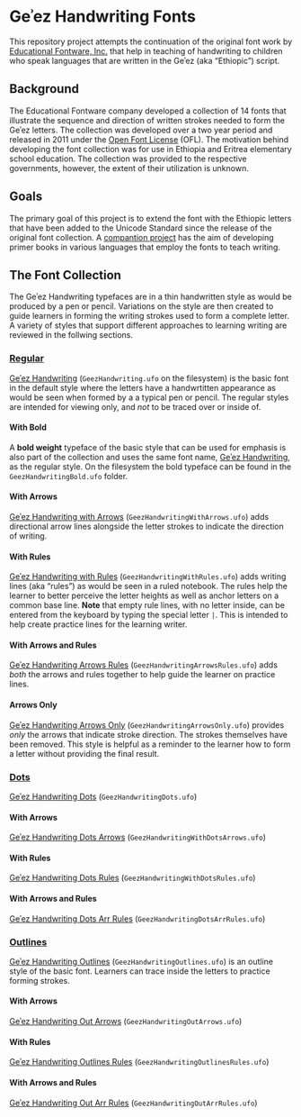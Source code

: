 # Geʾez Handwriting Fonts

This repository project attempts the continuation of the original font work by [Educational Fontware, Inc.](https://www.educationalfontware.com/) that help in teaching of handwriting to children who speak languages that are written in the Geʾez (aka “Ethiopic”) script. 

## Background
The Educational Fontware company developed a collection of 14 fonts that illustrate the sequence and direction of written strokes needed to form the Geʾez letters. The collection was developed over a two year period and released in 2011 under the [Open Font License](OFL.txt) (OFL). The motivation behind developing the font collection was for use in Ethiopia and Eritrea elementary school education.  The collection was provided to the respective governments, however, the extent of their utilization is unknown.

## Goals
The primary goal of this project is to extend the font with the Ethiopic letters that have been added to the Unicode Standard since the release of the original font collection.  A [compantion project](https://github.com/geezorg/learn-to-write-geez-books) has the aim of developing primer books in various languages that employ the fonts to teach writing.

## The Font Collection
The Geʾez Handwriting typefaces are in a thin handwritten style as would be produced by a pen or pencil. Variations on the style are then created to guide learners in forming the writing strokes used to form a complete letter. A variety of styles that support different approaches to learning writing are reviewed in the follwing sections.

### <ins>Regular</ins> 
<ins>Geʾez Handwriting</ins> (`GeezHandwriting.ufo` on the filesystem) is the basic font in the default style where the letters have a handwrtitten appearance as would be seen when formed by a a typical pen or pencil. The regular styles are intended for viewing only, and *not* to be traced over or inside of.

#### With Bold
A **bold weight** typeface of the basic style that can be used for emphasis is also part of the collection and uses the same font name, <ins>Geʾez Handwriting</ins>, as the regular style.  On the filesystem the bold typeface can be found in the `GeezHandwritingBold.ufo` folder.

#### With Arrows
<ins>Geʾez Handwriting with Arrows</ins> (`GeezHandwritingWithArrows.ufo`) adds directional arrow lines alongside the letter strokes to indicate the direction of writing.

#### With Rules
<ins>Geʾez Handwriting with Rules</ins> (`GeezHandwritingWithRules.ufo`) adds writing lines (aka “rules”) as would be seen in a ruled notebook.  The rules help the learner to better perceive the letter heights as well as anchor letters on a common base line.  **Note** that empty rule lines, with no letter inside, can be entered from the keyboard by typing the special letter `|`.  This is intended to help create practice lines for the learning writer.

#### With Arrows and Rules
<ins>Geʾez Handwriting Arrows Rules</ins> (`GeezHandwritingArrowsRules.ufo`) adds *both* the arrows and rules together to help guide the learner on practice lines.

#### Arrows Only
<ins>Geʾez Handwriting Arrows Only</ins> (`GeezHandwritingArrowsOnly.ufo`) provides *only* the arrows that indicate stroke direction.  The strokes themselves have been removed. This style is helpful as a reminder to the learner how to form a letter without providing the final result.

### <ins>Dots</ins>
<ins>Geʾez Handwriting Dots</ins> (`GeezHandwritingDots.ufo`) 

#### With Arrows
<ins>Geʾez Handwriting Dots Arrows</ins> (`GeezHandwritingWithDotsArrows.ufo`) 

#### With Rules
<ins>Geʾez Handwriting Dots Rules</ins> (`GeezHandwritingWithDotsRules.ufo`) 

#### With Arrows and Rules
<ins>Geʾez Handwriting Dots Arr Rules</ins> (`GeezHandwritingDotsArrRules.ufo`) 

### <ins>Outlines</ins>

<ins>Geʾez Handwriting Outlines</ins> (`GeezHandwritingOutlines.ufo`) is an outline style of the basic font.  Learners can trace inside the letters to practice forming strokes.


#### With Arrows
<ins>Geʾez Handwriting Out Arrows</ins> (`GeezHandwritingOutArrows.ufo`) 

#### With Rules
<ins>Geʾez Handwriting Outlines Rules</ins> (`GeezHandwritingOutlinesRules.ufo`) 

#### With Arrows and Rules
<ins>Geʾez Handwriting Out Arr Rules</ins> (`GeezHandwritingOutArrRules.ufo`) 



